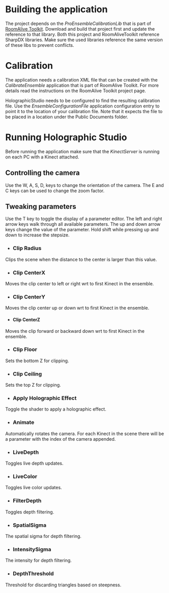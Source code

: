 # Building the application
The project depends on the _ProEnsembleCalibrationLib_ that is part of [RoomAlive Toolkit](https://github.com/Kinect/RoomAliveToolkit). Download and build that project first and update the reference to that library.
Both this project and RoomAliveToolkit reference SharpDX libraries. Make sure the used libraries reference the same version of these libs to prevent conflicts.

# Calibration 
The application needs a calibration XML file that can be created with the _CalibrateEnsemble_ application that is part of RoomAlive Toolkit. For more details read the instructions on the RoomAlive Toolkit project page. 

HolographicStudio needs to be configured to find the resulting calibration file. Use the _EnsembleConfigurationFile_ application configuration entry to point it to the location of your calibration file. Note that it expects the file to be placed in a location under the Public Documents folder.

# Running Holographic Studio
Before running the application make sure that the _KinectServer_ is running on each PC with a Kinect attached.

## Controlling the camera

Use the W, A, S, D, keys to change the orientation of the camera.
The E and C keys can be used to change the zoom factor.

## Tweaking parameters

Use the T key to toggle the display of a parameter editor.
The left and right arrow keys walk through all available parameters.
The up and down arrow keys change the value of the parameter.
Hold shift while pressing up and down to increase the stepsize.

* ### Clip Radius
Clips the scene when the distance to the center is larger than this value.

* ### Clip CenterX   
Moves the clip center to left or right wrt to first Kinect in the ensemble.

* ### Clip CenterY      
Moves the clip center up or down wrt to first Kinect in the ensemble.

* #### Clip CenterZ   
Moves the clip forward or backward down wrt to first Kinect in the ensemble.

* ### Clip Floor        
Sets the bottom Z for clipping.

* ### Clip Ceiling 
Sets the top Z for clipping. 

* ### Apply Holographic Effect
Toggle the shader to apply a holographic effect.

* ### Animate         
Automatically rotates the camera. For each Kinect in the scene there will be a parameter with the index of the camera appended.

* ### LiveDepth     
Toggles live depth updates.

* ### LiveColor 
Toggles live color updates.

* ### FilterDepth
Toggles depth filtering.

* ### SpatialSigma
The spatial sigma for depth filtering.

* ### IntensitySigma
The intensity for depth filtering.

* ### DepthThreshold
Threshold for discarding triangles based on steepness.


